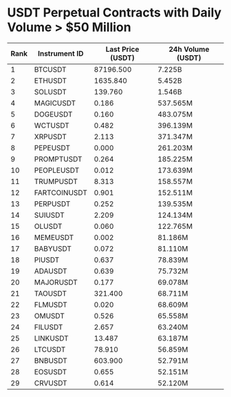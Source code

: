 # USDT Perpetual Contracts with Daily Volume > $50 Million

| Rank | Instrument ID | Last Price (USDT) | 24h Volume (USDT) |
|------|---------------|-------------------|-------------------|
| 1 | BTCUSDT | 87196.500 | 7.225B |
| 2 | ETHUSDT | 1635.840 | 5.452B |
| 3 | SOLUSDT | 139.760 | 1.546B |
| 4 | MAGICUSDT | 0.186 | 537.565M |
| 5 | DOGEUSDT | 0.160 | 483.075M |
| 6 | WCTUSDT | 0.482 | 396.139M |
| 7 | XRPUSDT | 2.113 | 371.347M |
| 8 | PEPEUSDT | 0.000 | 261.203M |
| 9 | PROMPTUSDT | 0.264 | 185.225M |
| 10 | PEOPLEUSDT | 0.012 | 173.639M |
| 11 | TRUMPUSDT | 8.313 | 158.557M |
| 12 | FARTCOINUSDT | 0.901 | 152.511M |
| 13 | PERPUSDT | 0.252 | 139.535M |
| 14 | SUIUSDT | 2.209 | 124.134M |
| 15 | OLUSDT | 0.060 | 122.765M |
| 16 | MEMEUSDT | 0.002 | 81.186M |
| 17 | BABYUSDT | 0.072 | 81.110M |
| 18 | PIUSDT | 0.637 | 78.839M |
| 19 | ADAUSDT | 0.639 | 75.732M |
| 20 | MAJORUSDT | 0.177 | 69.078M |
| 21 | TAOUSDT | 321.400 | 68.711M |
| 22 | FLMUSDT | 0.020 | 68.609M |
| 23 | OMUSDT | 0.526 | 65.558M |
| 24 | FILUSDT | 2.657 | 63.240M |
| 25 | LINKUSDT | 13.487 | 63.187M |
| 26 | LTCUSDT | 78.910 | 56.859M |
| 27 | BNBUSDT | 603.900 | 52.791M |
| 28 | EOSUSDT | 0.655 | 52.151M |
| 29 | CRVUSDT | 0.614 | 52.120M |
